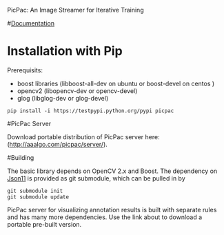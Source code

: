 PicPac: An Image Streamer for Iterative Training

#[Documentation](http://picpac.readthedocs.org/en/latest/)

# Installation with Pip
Prerequisits:
- boost libraries  (libboost-all-dev on ubuntu or boost-devel on centos )
- opencv2  (libopencv-dev or opencv-devel)
- glog  (libglog-dev or glog-devel)

```
pip install -i https://testpypi.python.org/pypi picpac
```

#PicPac Server

Download portable distribution of PicPac server here: (http://aaalgo.com/picpac/server/).

#Building

The basic library depends on OpenCV 2.x and Boost.  The dependency on [Json11](https://github.com/dropbox/json11)
is provided as git submodule, which can be pulled in by 
```
git submodule init
git submodule update
```

PicPac server for visualizing annotation results is built with separate rules and has many more
dependencies.  Use the link about to download a portable pre-built version.
